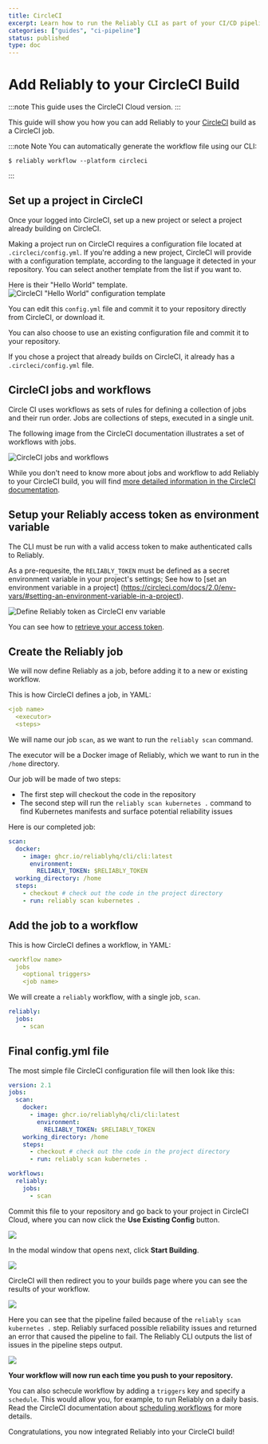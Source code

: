 ```yaml
---
title: CircleCI
excerpt: Learn how to run the Reliably CLI as part of your CI/CD pipeline with CircleCI.
categories: ["guides", "ci-pipeline"]
status: published
type: doc
---
```

# Add Reliably to your CircleCI Build

:::note
This guide uses the CircleCI Cloud version.
:::

This guide will show you how you can add Reliably to your
[CircleCI](https://circleci.com) build as a CircleCI job.

:::note Note
  You can automatically generate the workflow file using our CLI:
  ```
  $ reliably workflow --platform circleci
  ```
:::

## Set up a project in CircleCI

Once your logged into CircleCI, set up a new project or select a project
already building on CircleCI.

Making a project run on CircleCI requires a configuration file located at
`.circleci/config.yml`. If you're adding a new project, CircleCI will provide
with a configuration template, according to the language it detected in your
repository. You can select another template from the list if you want to.

Here is their "Hello World" template.
![CircleCI "Hello World" configuration template](./images/circle-ci-hello-world-config.png)

You can edit this `config.yml` file and commit it to your repository directly
from CircleCI, or download it.

You can also choose to use an existing configuration file and commit it to your
repository.

If you chose a project that already builds on CircleCI, it already has a
`.circleci/config.yml` file.

## CircleCI jobs and workflows

Circle CI uses workflows as sets of rules for defining a collection of jobs and
their run order. Jobs are collections of steps, executed in a single unit.

The following image from the CircleCI documentation illustrates a set of
workflows with jobs.

![CircleCI jobs and workflows](./images/jobs-overview.png)

While you don't need to know more about jobs and workflow to add Reliably to your
CircleCI build, you will find [more detailed information in the CircleCI documentation](https://circleci.com/docs/2.0/jobs-steps/).

## Setup your Reliably access token as environment variable

The CLI must be run with a valid access token to make authenticated calls
to Reliably.

As a pre-requesite, the `RELIABLY_TOKEN` must be defined as a secret
environment variable in your project's settings;
See how to [set an environment variable in a project]
(https://circleci.com/docs/2.0/env-vars/#setting-an-environment-variable-in-a-project).

![Define Reliably token as CircleCI env variable](./images/circle-ci-project-env-vars.png)

You can see how to [retrieve your access token](/docs/getting-started/login/#retrieve-your-access-token/).

## Create the Reliably job

We will now define Reliably as a job, before adding it to a
new or existing workflow.

This is how CircleCI defines a job, in YAML:
```yml
<job name>
  <executor>
  <steps>
```

We will name our job `scan`, as we want to run the `reliably scan`
command.

The executor will be a Docker image of Reliably, which we want to run in the
`/home` directory.

Our job will be made of two steps:
* The first step will checkout the code in the repository
* The second step will run the `reliably scan kubernetes .` command to find Kubernetes
manifests and surface potential reliability issues

Here is our completed job:

```yml
scan:
  docker:
    - image: ghcr.io/reliablyhq/cli/cli:latest
      environment:
        RELIABLY_TOKEN: $RELIABLY_TOKEN
  working_directory: /home
  steps:
    - checkout # check out the code in the project directory
    - run: reliably scan kubernetes .
```

## Add the job to a workflow

This is how CircleCI defines a workflow, in YAML:

```yaml
<workflow name>
  jobs
    <optional triggers>
    <job name>
```

We will create a `reliably` workflow, with a single job, `scan`.
```yml
reliably:
  jobs:
    - scan
```

## Final config.yml file

The most simple file CircleCI configuration file will then look like this:

```yaml
version: 2.1
jobs:
  scan:
    docker:
      - image: ghcr.io/reliablyhq/cli/cli:latest
        environment:
          RELIABLY_TOKEN: $RELIABLY_TOKEN
    working_directory: /home
    steps:
      - checkout # check out the code in the project directory
      - run: reliably scan kubernetes .

workflows:
  reliably:
    jobs:
      - scan
```

Commit this file to your repository and go back to your project in CircleCI
Cloud, where you can now click the **Use Existing Config** button.

![](./images/circle-ci-use-existing-config.png)

In the modal window that opens next, click **Start Building**.

<div style="max-width: 470px">

![](./images/circle-ci-start-building.png)

</div>

CircleCI will then redirect you to your builds page where you can see the
results of your workflow.

![](./images/circle-ci-pipeline.png)

Here you can see that the pipeline failed because of the `reliably scan kubernetes .`
step. Reliably surfaced possible reliability issues and returned an error that
caused the pipeline to fail. The Reliably CLI outputs the list of issues in the
pipeline steps output.

![](./images/circle-ci-pipeline-failed.png)

**Your workflow will now run each time you push to your repository.**

You can also schecule workflow by adding a `triggers` key and specify a
`schedule`. This would allow you, for example, to run Reliably on a daily basis.
Read the CircleCI documentation about [scheduling workflows](https://circleci.com/docs/2.0/workflows/#scheduling-a-workflow)
for more details.

Congratulations, you now integrated Reliably into your CircleCI build!

